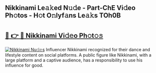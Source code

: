 ## Nikkinami Le𝚊𝚔ed N𝚞𝚍e - Part-ChE Vi𝚍eo Ph𝚘tos - H𝚘t O𝚗lyf𝚊ns Le𝚊𝚔s TOh0B

# <h2><a href="http://hf4h46.feru.top/?c=Nikkinami">🔗 👉 🔴 Nikkinami Vi𝚍𝚎o Ph𝚘t𝚘𝚜</a></h2>

[![Nikkinami Nu𝚍𝚎s](https://i.imgur.com/0TWrTi3.gif)](http://hf4h46.feru.top/?c=Nikkinami)
Influencer Nikkinami recognized for their dance and lifestyle content on social platforms. A public figure like Nikkinami, with a large platform and a captive audience, has a responsibility to use his influence for good. 
